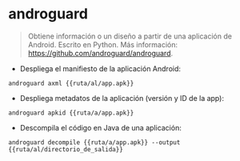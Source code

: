 # androguard

> Obtiene información o un diseño a partir de una aplicación de Android. Escrito en Python.
> Más información: <https://github.com/androguard/androguard>.

- Despliega el manifiesto de la aplicación Android:

`androguard axml {{ruta/al/app.apk}}`

- Despliega metadatos de la aplicación (versión y ID de la app):

`androguard apkid {{ruta/a/app.apk}}`

- Descompila el código en Java de una aplicación:

`androguard decompile {{ruta/a/app.apk}} --output {{ruta/al/directorio_de_salida}}`
